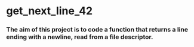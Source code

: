 # get_next_line_42

### The aim of this project is to code a function that returns a line ending with a newline, read from a file descriptor.
